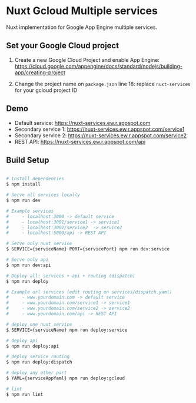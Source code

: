 # Nuxt Gcloud Multiple services

Nuxt implementation for Google App Engine multiple services. 


## Set your Google Cloud project

1. Create a new Google Cloud Project and enable App Engine: https://cloud.google.com/appengine/docs/standard/nodejs/building-app/creating-project

2. Change the project name on `package.json` line 18: replace `nuxt-services` for your gcloud project ID


## Demo

- Default service: https://nuxt-services.ew.r.appspot.com
- Secondary service 1: https://nuxt-services.ew.r.appspot.com/service1
- Secondary service 2: https://nuxt-services.ew.r.appspot.com/service2
- REST API: https://nuxt-services.ew.r.appspot.com/api

## Build Setup

```bash

# Install dependencies
$ npm install

# Serve all services locally
$ npm run dev 

# Example services
#     - localhost:3000 -> default service
#     - localhost:3001/service1 -> service1
#     - localhost:3002/service2  -> service2
#     - localhost:5000/api -> REST API

# Serve only nuxt service
$ SERVICE={serviceName} PORT={servicePort} npm run dev:service

# Serve only api
$ npm run dev:api

# Deploy all: services + api + routing (dispatch)
$ npm run deploy

# Example url services (edit routing on services/dispatch.yaml)
#     - www.yourdomain.com -> default service
#     - www.yourdomain.com/service1 -> service1
#     - www.yourdomain.com/service2 -> service2
#     - www.yourdomain.com/api -> REST API

# deploy one nuxt service
$ SERVICE={serviceName} npm run deploy:service

# deploy api
$ npm run deploy:api

# deploy service routing
$ npm run deploy:dispatch

# deploy any other part
$ YAML={serviceAppYaml} npm run deploy:gcloud

# lint
$ npm run lint
```
